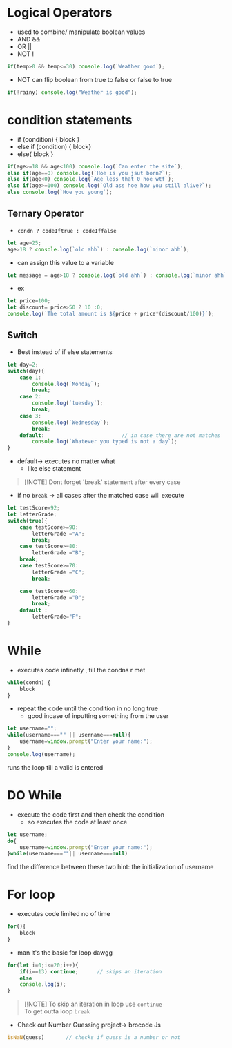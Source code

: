 # Logical Operators
- used to combine/ manipulate boolean values
- AND &&
- OR  ||
- NOT  !
```js
if(temp>0 && temp<=30) console.log(`Weather good`);
```
- NOT can flip boolean from true to false or false to true
```js
if(!rainy) console.log("Weather is good");
```
# condition statements
- if (condition) {
     block }
- else if (condition) {
	block}
- else{
	block }
```js
if(age>=18 && age<100) console.log(`Can enter the site`);
else if(age==0) console.log(`Hoe is you jsut born?`);
else if(age<0) console.log(`Age less that 0 hoe wtf`);
else if(age>=100) console.log(`Old ass hoe how you still alive?`);
else console.log(`Hoe you young`);
```
## Ternary Operator
- `condn ? codeIftrue : codeIffalse`
```js
let age=25;
age>18 ? console.log(`old ahh`) : console.log(`minor ahh`);
```
- can assign this value to a variable
```js
let message = age>18 ? console.log(`old ahh`) : console.log(`minor ahh`);
```
- ex
```js
let price=100;
let discount= price>50 ? 10 :0;
console.log(`The total amount is ${price + price*(discount/100)}`);
```
## Switch
- Best instead of if else statements
```js
let day=2;
switch(day){
    case 1:
        console.log(`Monday`);
        break;
    case 2:
        console.log(`tuesday`);
        break;
    case 3:
        console.log(`Wednesday`);
        break;
    default:                         // in case there are not matches
        console.log(`Whatever you typed is not a day`);
}
```
- default-> executes no matter what
	- like else statement

> [!NOTE] Dont forget 'break' statement after every case
- if no `break` -> all cases after the matched case will execute
```js
let testScore=92;
let letterGrade;
switch(true){
    case testScore>=90:
        letterGrade ="A";
        break;
    case testScore>=80:
        letterGrade ="B";
    break;
    case testScore>=70:
        letterGrade ="C";
        break;

    case testScore>=60:
        letterGrade ="D";
        break;
    default :
        letterGrade="F";    
}
```
# While
- executes code infinetly , till the condns r met
```js
while(condn) {
	block
}
```
- repeat the code until the condition in no long true
	- good incase of inputting something from the user
```js
let username="";
while(username==="" || username===null){
    username=window.prompt("Enter your name:");
}
console.log(username);
```
 runs the loop till a valid is entered
# DO While
- execute the code first and then check the condition
	- so executes the code at least once
```js
let username;
do{
    username=window.prompt("Enter your name:");
}while(username===""|| username===null)
```
find the difference between these two
hint: the initialization of username
# For loop
- executes code limited no of time
```js
for(){
	block
}
```
- man it's the basic for loop dawgg
```js
for(let i=0;i<=20;i++){
    if(i==13) continue;      // skips an iteration
    else
    console.log(i);
}
```

> [!NOTE] To skip an iteration in loop
> use `continue`     
> To get outta loop `break`
- Check out Number Guessing project-> brocode Js
```js
isNaN(guess)       // checks if guess is a number or not
```
